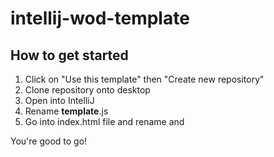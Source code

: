 # intellij-wod-template
## How to get started
1. Click on "Use this template" then "Create new repository"
2. Clone repository onto desktop
3. Open into IntelliJ
4. Rename **template**.js
5. Go into index.html file and rename <title>**Title**</title> and   <script src="**template**.js"></script>

You're good to go!

